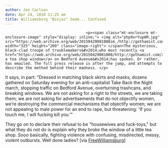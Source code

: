 ```yaml
---
author: Jen Carlson
date: Apr 24, 2010 11:25 am
title: Williamsburg "Ninjas" Seem... Confused
---
```


	
										<p><span class="mt-enclosure mt-enclosure-image" style="display: inline;"> <img alt="php9xrYupAM.jpg" src="https://web.archive.org/web/20150429081008im_/http://gothamist.com/attachments/arts_jen/php9xrYupAM.jpg" width="325" height="209" class="image-right"> </span>The mysterious, black-clad troupe of troublemakers&#x2014;who most recently <a href="https://web.archive.org/web/20150429081008/http://gothamist.com/2010/04/20/ninjas.php">smashed a tea shop window</a> on Bedford Avenue&#x2014;has spoken. Or rather, has emailed. The full press release is after the jump, and attempts to describe the method behind their madness. </p>

<p>It says, in part: &quot;Dressed in matching black skirts and masks, dozens gathered on Saturday evening for an anti-capitalist Take Back the Night march, stopping traffic on Bedford Avenue, overturning trashcans, and breaking windows. We are not asking for a right to the streets, we are taking them; we are not asking for advertisements that do not objectify women, we&#x2019;re destroying the commercial mechanisms that objectify women; we are not appealing to male power for an end to rape, but threatening: &apos;If you touch me, I will fucking kill you.&apos;&quot;</p>

<p>They go on to declare their refusal to be &quot;housewives and fuck-toys,&quot; but what they do not do is explain why they broke the window of a little tea shop. <em>Sooo</em> basically, fighting violence with confusing, misdirected, messy, violent outbursts. Well done ladies? [via <a href="https://web.archive.org/web/20150429081008/http://www.freewilliamsburg.com/archives/2010/04/crazy_bubble_te.html">FreeWilliamsburg</a>]</p>					
										
									
				